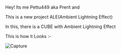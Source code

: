 Hey! Its me Pettu449 aka Prerit and

This is a new project ALE(Ambient Lightning Effect)

In this, there is a CUBE with Ambient Lightning Effect

This is how it Looks :-

![Capture](https://github.com/Pettu449/Pettu449/assets/155649398/5072d6f6-41e8-4c67-a287-ebcfe7827ef3)
